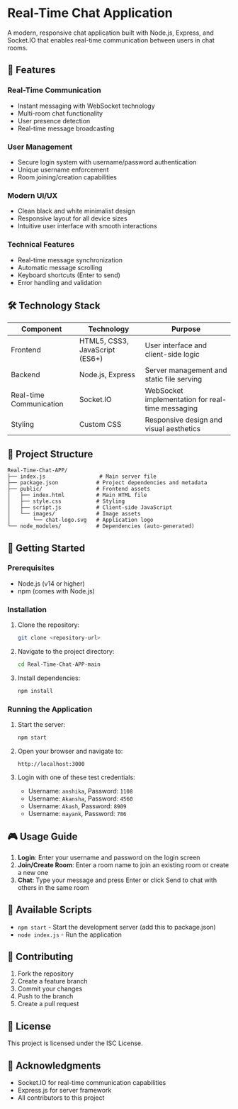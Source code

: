 # Real-Time Chat Application

A modern, responsive chat application built with Node.js, Express, and Socket.IO that enables real-time communication between users in chat rooms.

## 🌟 Features

### Real-Time Communication
- Instant messaging with WebSocket technology
- Multi-room chat functionality
- User presence detection
- Real-time message broadcasting

### User Management
- Secure login system with username/password authentication
- Unique username enforcement
- Room joining/creation capabilities

### Modern UI/UX
- Clean black and white minimalist design
- Responsive layout for all device sizes
- Intuitive user interface with smooth interactions

### Technical Features
- Real-time message synchronization
- Automatic message scrolling
- Keyboard shortcuts (Enter to send)
- Error handling and validation

## 🛠️ Technology Stack

| Component | Technology | Purpose |
|----------|------------|---------|
| Frontend | HTML5, CSS3, JavaScript (ES6+) | User interface and client-side logic |
| Backend | Node.js, Express | Server management and static file serving |
| Real-time Communication | Socket.IO | WebSocket implementation for real-time messaging |
| Styling | Custom CSS | Responsive design and visual aesthetics |

## 📁 Project Structure

```
Real-Time-Chat-APP/
├── index.js                 # Main server file
├── package.json            # Project dependencies and metadata
├── public/                 # Frontend assets
│   ├── index.html          # Main HTML file
│   ├── style.css           # Styling
│   ├── script.js           # Client-side JavaScript
│   └── images/             # Image assets
│       └── chat-logo.svg   # Application logo
└── node_modules/           # Dependencies (auto-generated)
```

## 🚀 Getting Started

### Prerequisites
- Node.js (v14 or higher)
- npm (comes with Node.js)

### Installation

1. Clone the repository:
   ```bash
   git clone <repository-url>
   ```

2. Navigate to the project directory:
   ```bash
   cd Real-Time-Chat-APP-main
   ```

3. Install dependencies:
   ```bash
   npm install
   ```

### Running the Application

1. Start the server:
   ```bash
   npm start
   ```

2. Open your browser and navigate to:
   ```
   http://localhost:3000
   ```

3. Login with one of these test credentials:
   - Username: `anshika`, Password: `1108`
   - Username: `Akansha`, Password: `4560`
   - Username: `Akash`, Password: `8909`
   - Username: `mayank`, Password: `786`

## 🎮 Usage Guide

1. **Login**: Enter your username and password on the login screen
2. **Join/Create Room**: Enter a room name to join an existing room or create a new one
3. **Chat**: Type your message and press Enter or click Send to chat with others in the same room

## 🔧 Available Scripts

- `npm start` - Start the development server (add this to package.json)
- `node index.js` - Run the application

## 🤝 Contributing

1. Fork the repository
2. Create a feature branch
3. Commit your changes
4. Push to the branch
5. Create a pull request

## 📝 License

This project is licensed under the ISC License.

## 🙏 Acknowledgments

- Socket.IO for real-time communication capabilities
- Express.js for server framework
- All contributors to this project